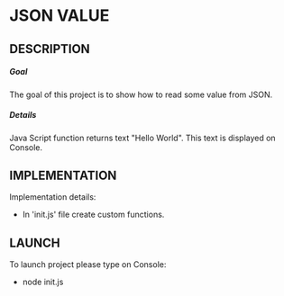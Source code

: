 JSON VALUE
==========


DESCRIPTION
-----------

##### Goal
The goal of this project is to show how to read some value from JSON.

##### Details
Java Script function returns text "Hello World". This text is displayed on Console.


IMPLEMENTATION
-----------

Implementation details:
* In 'init.js' file create custom functions.
  

LAUNCH
------

To launch project please type on Console:
* node init.js